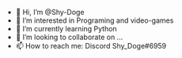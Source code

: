 - 👋 Hi, I’m @Shy-Doge
- 👀 I’m interested in Programing and video-games
- 🌱 I’m currently learning Python
- 💞️ I’m looking to collaborate on ...
- 📫 How to reach me: Discord Shy_Doge#6959

<!---
Shy-Doge/Shy-Doge is a ✨ special ✨ repository because its `README.md` (this file) appears on your GitHub profile.
You can click the Preview link to take a look at your changes.
--->
